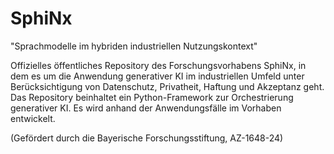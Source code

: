 # SphiNx
"Sprachmodelle im hybriden industriellen Nutzungskontext"

Offizielles öffentliches Repository des Forschungsvorhabens SphiNx, in dem es um die Anwendung generativer KI im industriellen Umfeld unter Berücksichtigung von Datenschutz, Privatheit, Haftung und Akzeptanz geht.
Das Repository beinhaltet ein Python-Framework zur Orchestrierung generativer KI. Es wird anhand der Anwendungsfälle im Vorhaben entwickelt.

(Gefördert durch die Bayerische Forschungsstiftung, AZ-1648-24)
